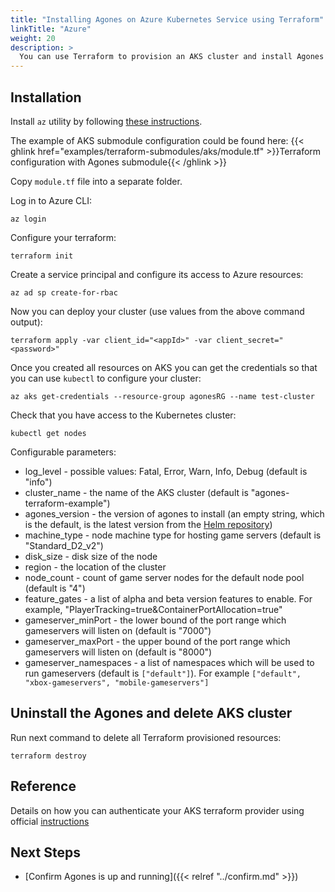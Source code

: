 ```yaml
---
title: "Installing Agones on Azure Kubernetes Service using Terraform"
linkTitle: "Azure"
weight: 20
description: >
  You can use Terraform to provision an AKS cluster and install Agones on it.
---
```


## Installation

Install `az` utility by following [these instructions](https://docs.microsoft.com/en-us/cli/azure/install-azure-cli?view=azure-cli-latest).

The example of AKS submodule configuration could be found here:
 {{< ghlink href="examples/terraform-submodules/aks/module.tf" >}}Terraform configuration with Agones submodule{{< /ghlink >}}

Copy `module.tf` file into a separate folder.

Log in to Azure CLI:
```
az login
```

Configure your terraform:
```
terraform init
```

Create a service principal and configure its access to Azure resources: 
```
az ad sp create-for-rbac
```

Now you can deploy your cluster (use values from the above command output):
```
terraform apply -var client_id="<appId>" -var client_secret="<password>"
```

Once you created all resources on AKS you can get the credentials so that you can use `kubectl` to configure your cluster:
```
az aks get-credentials --resource-group agonesRG --name test-cluster
```

Check that you have access to the Kubernetes cluster:
```
kubectl get nodes
```

Configurable parameters:

- log_level - possible values: Fatal, Error, Warn, Info, Debug (default is "info")
- cluster_name - the name of the AKS cluster (default is "agones-terraform-example")
- agones_version - the version of agones to install (an empty string, which is the default, is the latest version from the [Helm repository](https://agones.dev/chart/stable))
- machine_type - node machine type for hosting game servers (default is "Standard_D2_v2")
- disk_size - disk size of the node
- region - the location of the cluster
- node_count - count of game server nodes for the default node pool (default is "4")
- feature_gates - a list of alpha and beta version features to enable. For example, "PlayerTracking=true&ContainerPortAllocation=true"
- gameserver_minPort - the lower bound of the port range which gameservers will listen on (default is "7000")
- gameserver_maxPort - the upper bound of the port range which gameservers will listen on (default is "8000")
- gameserver_namespaces - a list of namespaces which will be used to run gameservers (default is `["default"]`). For example `["default", "xbox-gameservers", "mobile-gameservers"]`

## Uninstall the Agones and delete AKS cluster

Run next command to delete all Terraform provisioned resources:
```
terraform destroy
```

## Reference
Details on how you can authenticate your AKS terraform provider using official [instructions](https://www.terraform.io/docs/providers/azurerm/auth/service_principal_client_secret.html)

## Next Steps

- [Confirm Agones is up and running]({{< relref "../confirm.md" >}})
